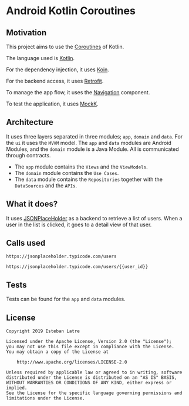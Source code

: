 # Android Kotlin Coroutines

## Motivation

This project aims to use the [Coroutines](https://kotlinlang.org/docs/reference/coroutines-overview.html) of Kotlin.

The language used is [Kotlin](https://kotlinlang.org/).

For the dependency injection, it uses [Koin](https://github.com/InsertKoinIO/koin).

For the backend access, it uses [Retrofit](https://square.github.io/retrofit/).

To manage the app flow, it uses the [Navigation](https://developer.android.com/guide/navigation) component.

To test the application, it uses [MockK](https://github.com/mockk/mockk).

## Architecture

It uses three layers separated in three modules; `app`, `domain` and `data`. For the `ui` it uses the `MVVM` model.
The `app` and `data` modules are Android Modules, and the `domain` module is a Java Module.
All is communicated through contracts.

- The `app` module contains the `Views` and the `ViewModels`.
- The `domain` module contains the `Use Cases`.
- The `data` module contains the `Repositories` together with the `DataSources` and the `APIs`.

## What it does?

It uses [JSONPlaceHolder](https://jsonplaceholder.typicode.com/) as a backend to retrieve a list of users.
When a user in the list is clicked, it goes to a detail view of that user.

## Calls used

```kolin
https://jsonplaceholder.typicode.com/users

https://jsonplaceholder.typicode.com/users/{{user_id}}
```

## Tests

Tests can be found for the `app` and `data` modules.

## License
    Copyright 2019 Esteban Latre

    Licensed under the Apache License, Version 2.0 (the "License");
    you may not use this file except in compliance with the License.
    You may obtain a copy of the License at

        http://www.apache.org/licenses/LICENSE-2.0

    Unless required by applicable law or agreed to in writing, software
    distributed under the License is distributed on an "AS IS" BASIS,
    WITHOUT WARRANTIES OR CONDITIONS OF ANY KIND, either express or implied.
    See the License for the specific language governing permissions and
    limitations under the License.
